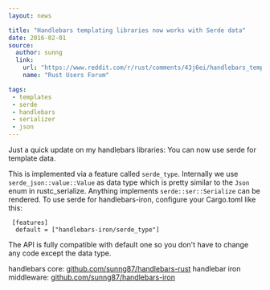 ```yaml
---
layout: news

title: "Handlebars templating libraries now works with Serde data"
date: 2016-02-01
source:
  author: sunng
  link:
    url: "https://www.reddit.com/r/rust/comments/43j6ei/handlebars_templating_libraries_now_works_with/"
    name: "Rust Users Forum"

tags:
 - templates
 - serde
 - handlebars
 - serializer
 - json
---
```


Just a quick update on my handlebars libraries: You can now use serde for template data.

This is implemented via a feature called `serde_type`. Internally we use `serde_json::value::Value` as data type which is pretty similar to the `Json` enum in rustc_serialize. Anything implements `serde::ser::Serialize` can be rendered. To use serde for handlebars-iron, configure your Cargo.toml like this:

```
 [features]
  default = ["handlebars-iron/serde_type"]
```

The API is fully compatible with default one so you don't have to change any code except the data type.

handlebars core: [github.com/sunng87/handlebars-rust](https://github.com/sunng87/handlebars-rust)
handlebar iron middleware: [github.com/sunng87/handlebars-iron](https://github.com/sunng87/handlebars-iron)
